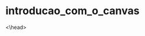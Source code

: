 # introducao_com_o_canvas
<!DOCTYPE html>
<html lang="pt-BR>
<head>
<title>Introdução ao Canvas<\title>
<meta charset="UTF-8">
<\head>
<body>
<canvas id='myCanvas" width="200" height="100">
style="background-color: rgba(255, 0, 0, 0.5);
border:5px solid #000000"><\canvas>
<\body>
<\html>
